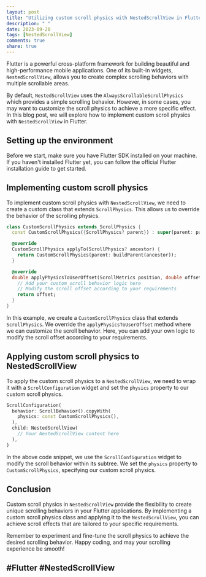 ```yaml
---
layout: post
title: "Utilizing custom scroll physics with NestedScrollView in Flutter"
description: " "
date: 2023-09-20
tags: [NestedScrollView]
comments: true
share: true
---
```


Flutter is a powerful cross-platform framework for building beautiful and high-performance mobile applications. One of its built-in widgets, `NestedScrollView`, allows you to create complex scrolling behaviors with multiple scrollable areas.

By default, `NestedScrollView` uses the `AlwaysScrollableScrollPhysics` which provides a simple scrolling behavior. However, in some cases, you may want to customize the scroll physics to achieve a more specific effect. In this blog post, we will explore how to implement custom scroll physics with `NestedScrollView` in Flutter.

## Setting up the environment

Before we start, make sure you have Flutter SDK installed on your machine. If you haven't installed Flutter yet, you can follow the official Flutter installation guide to get started.

## Implementing custom scroll physics

To implement custom scroll physics with `NestedScrollView`, we need to create a custom class that extends `ScrollPhysics`. This allows us to override the behavior of the scrolling physics.

```dart
class CustomScrollPhysics extends ScrollPhysics {
  const CustomScrollPhysics({ScrollPhysics? parent}) : super(parent: parent);

  @override
  CustomScrollPhysics applyTo(ScrollPhysics? ancestor) {
    return CustomScrollPhysics(parent: buildParent(ancestor));
  }

  @override
  double applyPhysicsToUserOffset(ScrollMetrics position, double offset) {
    // Add your custom scroll behavior logic here
    // Modify the scroll offset according to your requirements
    return offset;
  }
}
```

In this example, we create a `CustomScrollPhysics` class that extends `ScrollPhysics`. We override the `applyPhysicsToUserOffset` method where we can customize the scroll behavior. Here, you can add your own logic to modify the scroll offset according to your requirements.

## Applying custom scroll physics to NestedScrollView

To apply the custom scroll physics to a `NestedScrollView`, we need to wrap it with a `ScrollConfiguration` widget and set the `physics` property to our custom scroll physics.

```dart
ScrollConfiguration(
  behavior: ScrollBehavior().copyWith(
    physics: const CustomScrollPhysics(),
  ),
  child: NestedScrollView(
    // Your NestedScrollView content here
  ),
)
```

In the above code snippet, we use the `ScrollConfiguration` widget to modify the scroll behavior within its subtree. We set the `physics` property to `CustomScrollPhysics`, specifying our custom scroll physics.

## Conclusion

Custom scroll physics in `NestedScrollView` provide the flexibility to create unique scrolling behaviors in your Flutter applications. By implementing a custom scroll physics class and applying it to the `NestedScrollView`, you can achieve scroll effects that are tailored to your specific requirements.

Remember to experiment and fine-tune the scroll physics to achieve the desired scrolling behavior. Happy coding, and may your scrolling experience be smooth!

## #Flutter #NestedScrollView